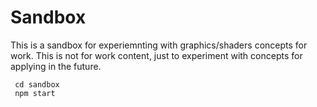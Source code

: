 # Sandbox

This is a sandbox for experiemnting with graphics/shaders concepts for work. This is not for work content, just to experiment with concepts for applying in the future.

```
 cd sandbox
 npm start 
```
